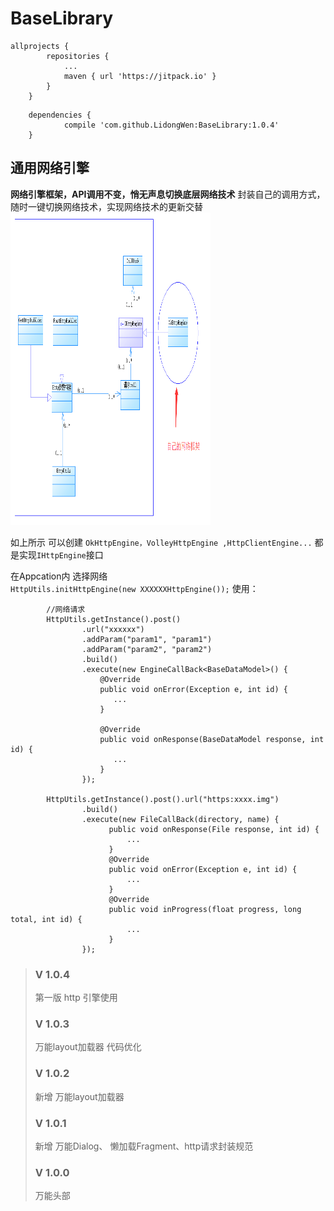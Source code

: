 # BaseLibrary
```
allprojects {
		repositories {
			...
			maven { url 'https://jitpack.io' }
		}
	}
```

```
	dependencies {
	        compile 'com.github.LidongWen:BaseLibrary:1.0.4'
	}
  ```
  
  ## 通用网络引擎
  **网络引擎框架，API调用不变，悄无声息切换底层网络技术**
  封装自己的调用方式，随时一键切换网络技术，实现网络技术的更新交替
  <img width="320" height="500" src="https://github.com/LidongWen/BaseLibrary/blob/master/doc/httpUml.png"></img> 
  
  如上所示 可以创建    `OkHttpEngine，VolleyHttpEngine ,HttpClientEngine...` 都是实现`IHttpEngine`接口

  在Appcation内 选择网络  
   ```HttpUtils.initHttpEngine(new XXXXXXHttpEngine());```
  使用：
  ```
          //网络请求
          HttpUtils.getInstance().post()
                  .url("xxxxxx")
                  .addParam("param1", "param1")
                  .addParam("param2", "param2")
                  .build()
                  .execute(new EngineCallBack<BaseDataModel>() {
                      @Override
                      public void onError(Exception e, int id) {
                         ...
                      }
  
                      @Override
                      public void onResponse(BaseDataModel response, int id) {
                         ...
                      }
                  });
  
          HttpUtils.getInstance().post().url("https:xxxx.img")
                  .build()
                  .execute(new FileCallBack(directory, name) {
                        public void onResponse(File response, int id) {
                            ...
                        }
                        @Override
                        public void onError(Exception e, int id) {
                            ...
                        }
                        @Override
                        public void inProgress(float progress, long total, int id) {
                            ...
                        }
                  });
  ```


> ### V 1.0.4
> 第一版 http 引擎使用
  > ### V 1.0.3
  > 万能layout加载器 代码优化
> ### V 1.0.2
> 新增 万能layout加载器
> ### V 1.0.1
> 新增 万能Dialog、 懒加载Fragment、http请求封装规范
> ###  V 1.0.0
>  万能头部

